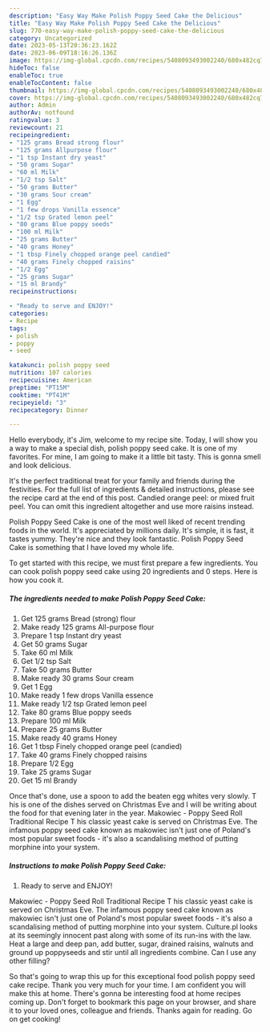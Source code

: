 ```yaml
---
description: "Easy Way Make Polish Poppy Seed Cake the Delicious"
title: "Easy Way Make Polish Poppy Seed Cake the Delicious"
slug: 770-easy-way-make-polish-poppy-seed-cake-the-delicious
category: Uncategorized
date: 2023-05-13T20:36:23.162Z
date: 2023-06-09T18:16:26.136Z
image: https://img-global.cpcdn.com/recipes/5408093493002240/680x482cq70/polish-poppy-seed-cake-recipe-main-photo.jpg
hideToc: false
enableToc: true
enableTocContent: false
thumbnail: https://img-global.cpcdn.com/recipes/5408093493002240/680x482cq70/polish-poppy-seed-cake-recipe-main-photo.jpg
cover: https://img-global.cpcdn.com/recipes/5408093493002240/680x482cq70/polish-poppy-seed-cake-recipe-main-photo.jpg
author: Admin
authorAv: notfound
ratingvalue: 3
reviewcount: 21
recipeingredient:
- "125 grams Bread strong flour"
- "125 grams Allpurpose flour"
- "1 tsp Instant dry yeast"
- "50 grams Sugar"
- "60 ml Milk"
- "1/2 tsp Salt"
- "50 grams Butter"
- "30 grams Sour cream"
- "1 Egg"
- "1 few drops Vanilla essence"
- "1/2 tsp Grated lemon peel"
- "80 grams Blue poppy seeds"
- "100 ml Milk"
- "25 grams Butter"
- "40 grams Honey"
- "1 tbsp Finely chopped orange peel candied"
- "40 grams Finely chopped raisins"
- "1/2 Egg"
- "25 grams Sugar"
- "15 ml Brandy"
recipeinstructions:

- "Ready to serve and ENJOY!"
categories:
- Recipe
tags:
- polish
- poppy
- seed

katakunci: polish poppy seed 
nutrition: 107 calories
recipecuisine: American
preptime: "PT15M"
cooktime: "PT41M"
recipeyield: "3"
recipecategory: Dinner

---
```



Hello everybody, it's Jim, welcome to my recipe site. Today, I will show you a way to make a special dish, polish poppy seed cake. It is one of my favorites. For mine, I am going to make it a little bit tasty. This is gonna smell and look delicious.

It&#39;s the perfect traditional treat for your family and friends during the festivities. For the full list of ingredients &amp; detailed instructions, please see the recipe card at the end of this post. Candied orange peel: or mixed fruit peel. You can omit this ingredient altogether and use more raisins instead.

Polish Poppy Seed Cake is one of the most well liked of recent trending foods in the world. It's appreciated by millions daily. It's simple, it is fast, it tastes yummy. They're nice and they look fantastic. Polish Poppy Seed Cake is something that I have loved my whole life.


To get started with this recipe, we must first prepare a few ingredients. You can cook polish poppy seed cake using 20 ingredients and 0 steps. Here is how you cook it.

<!--inarticleads1-->

##### The ingredients needed to make Polish Poppy Seed Cake:

1. Get 125 grams Bread (strong) flour
1. Make ready 125 grams All-purpose flour
1. Prepare 1 tsp Instant dry yeast
1. Get 50 grams Sugar
1. Take 60 ml Milk
1. Get 1/2 tsp Salt
1. Take 50 grams Butter
1. Make ready 30 grams Sour cream
1. Get 1 Egg
1. Make ready 1 few drops Vanilla essence
1. Make ready 1/2 tsp Grated lemon peel
1. Take 80 grams Blue poppy seeds
1. Prepare 100 ml Milk
1. Prepare 25 grams Butter
1. Make ready 40 grams Honey
1. Get 1 tbsp Finely chopped orange peel (candied)
1. Take 40 grams Finely chopped raisins
1. Prepare 1/2 Egg
1. Take 25 grams Sugar
1. Get 15 ml Brandy


Once that&#39;s done, use a spoon to add the beaten egg whites very slowly. T his is one of the dishes served on Christmas Eve and I will be writing about the food for that evening later in the year. Makowiec - Poppy Seed Roll Traditional Recipe T his classic yeast cake is served on Christmas Eve. The infamous poppy seed cake known as makowiec isn&#39;t just one of Poland&#39;s most popular sweet foods - it&#39;s also a scandalising method of putting morphine into your system. 

<!--inarticleads2-->

##### Instructions to make Polish Poppy Seed Cake:


1. Ready to serve and ENJOY!

Makowiec - Poppy Seed Roll Traditional Recipe T his classic yeast cake is served on Christmas Eve. The infamous poppy seed cake known as makowiec isn&#39;t just one of Poland&#39;s most popular sweet foods - it&#39;s also a scandalising method of putting morphine into your system. Culture.pl looks at its seemingly innocent past along with some of its run-ins with the law. Heat a large and deep pan, add butter, sugar, drained raisins, walnuts and ground up poppyseeds and stir until all ingredients combine. Can I use any other filling? 

So that's going to wrap this up for this exceptional food polish poppy seed cake recipe. Thank you very much for your time. I am confident you will make this at home. There's gonna be interesting food at home recipes coming up. Don't forget to bookmark this page on your browser, and share it to your loved ones, colleague and friends. Thanks again for reading. Go on get cooking!
